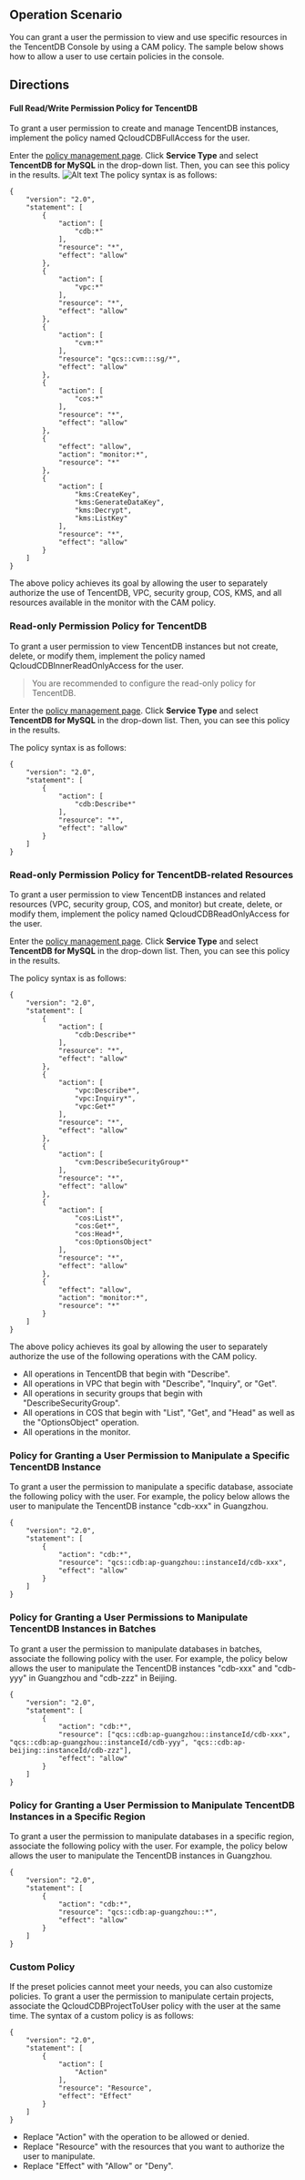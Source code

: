 ## Operation Scenario
You can grant a user the permission to view and use specific resources in the TencentDB Console by using a CAM policy. The sample below shows how to allow a user to use certain policies in the console.

## Directions
#### Full Read/Write Permission Policy for TencentDB
To grant a user permission to create and manage TencentDB instances, implement the policy named QcloudCDBFullAccess for the user.

Enter the [policy management page](https://console.cloud.tencent.com/cam/policy). Click **Service Type** and select **TencentDB for MySQL** in the drop-down list. Then, you can see this policy in the results.
![Alt text](https://main.qcloudimg.com/raw/c3a7dd4dae2d82da3d3c702a5188fe9e.png)
The policy syntax is as follows:
```
{
    "version": "2.0",
    "statement": [
        {
            "action": [
                "cdb:*"
            ],
            "resource": "*",
            "effect": "allow"
        },
        {
            "action": [
                "vpc:*"
            ],
            "resource": "*",
            "effect": "allow"
        },
        {
            "action": [
                "cvm:*"
            ],
            "resource": "qcs::cvm:::sg/*",
            "effect": "allow"
        },
        {
            "action": [
                "cos:*"
            ],
            "resource": "*",
            "effect": "allow"
        },
        {
            "effect": "allow",
            "action": "monitor:*",
            "resource": "*"
        },
        {
            "action": [
                "kms:CreateKey",
                "kms:GenerateDataKey",
                "kms:Decrypt",
                "kms:ListKey"
            ],
            "resource": "*",
            "effect": "allow"
        }
    ]
}
```
The above policy achieves its goal by allowing the user to separately authorize the use of TencentDB, VPC, security group, COS, KMS, and all resources available in the monitor with the CAM policy.

### Read-only Permission Policy for TencentDB
To grant a user permission to view TencentDB instances but not create, delete, or modify them, implement the policy named QcloudCDBInnerReadOnlyAccess for the user.

>You are recommended to configure the read-only policy for TencentDB.

Enter the [policy management page](https://console.cloud.tencent.com/cam/policy). Click **Service Type** and select **TencentDB for MySQL** in the drop-down list. Then, you can see this policy in the results.

The policy syntax is as follows:
```
{
    "version": "2.0",
    "statement": [
        {
            "action": [
                "cdb:Describe*"
            ],
            "resource": "*",
            "effect": "allow"
        }
    ]
}
```

### Read-only Permission Policy for TencentDB-related Resources
To grant a user permission to view TencentDB instances and related resources (VPC, security group, COS, and monitor) but create, delete, or modify them, implement the policy named QcloudCDBReadOnlyAccess for the user.

Enter the [policy management page](https://console.cloud.tencent.com/cam/policy). Click **Service Type** and select **TencentDB for MySQL** in the drop-down list. Then, you can see this policy in the results.

The policy syntax is as follows:
```
{
    "version": "2.0",
    "statement": [
        {
            "action": [
                "cdb:Describe*"
            ],
            "resource": "*",
            "effect": "allow"
        },
        {
            "action": [
                "vpc:Describe*",
                "vpc:Inquiry*",
                "vpc:Get*"
            ],
            "resource": "*",
            "effect": "allow"
        },
        {
            "action": [
                "cvm:DescribeSecurityGroup*"
            ],
            "resource": "*",
            "effect": "allow"
        },
        {
            "action": [
                "cos:List*",
                "cos:Get*",
                "cos:Head*",
                "cos:OptionsObject"
            ],
            "resource": "*",
            "effect": "allow"
        },
        {
            "effect": "allow",
            "action": "monitor:*",
            "resource": "*"
        }
    ]
}
```
The above policy achieves its goal by allowing the user to separately authorize the use of the following operations with the CAM policy.
- All operations in TencentDB that begin with "Describe".
- All operations in VPC that begin with "Describe", "Inquiry", or "Get".
- All operations in security groups that begin with "DescribeSecurityGroup".
- All operations in COS that begin with "List", "Get", and "Head" as well as the "OptionsObject" operation.
- All operations in the monitor.

### Policy for Granting a User Permission to Manipulate a Specific TencentDB Instance
To grant a user the permission to manipulate a specific database, associate the following policy with the user. For example, the policy below allows the user to manipulate the TencentDB instance "cdb-xxx" in Guangzhou.
```
{
    "version": "2.0",
    "statement": [
        {
            "action": "cdb:*",
            "resource": "qcs::cdb:ap-guangzhou::instanceId/cdb-xxx",
            "effect": "allow"
        }
    ]
}
```

### Policy for Granting a User Permissions to Manipulate TencentDB Instances in Batches
To grant a user the permission to manipulate databases in batches, associate the following policy with the user. For example, the policy below allows the user to manipulate the TencentDB instances "cdb-xxx" and "cdb-yyy" in Guangzhou and "cdb-zzz" in Beijing.
```
{
    "version": "2.0",
    "statement": [
        {
            "action": "cdb:*",
            "resource": ["qcs::cdb:ap-guangzhou::instanceId/cdb-xxx", "qcs::cdb:ap-guangzhou::instanceId/cdb-yyy", "qcs::cdb:ap-beijing::instanceId/cdb-zzz"],
            "effect": "allow"
        }
    ]
}
```

### Policy for Granting a User Permission to Manipulate TencentDB Instances in a Specific Region
To grant a user the permission to manipulate databases in a specific region, associate the following policy with the user. For example, the policy below allows the user to manipulate the TencentDB instances in Guangzhou.
```
{
    "version": "2.0",
    "statement": [
        {
            "action": "cdb:*",
            "resource": "qcs::cdb:ap-guangzhou::*",
            "effect": "allow"
        }
    ]
}
```

### Custom Policy
If the preset policies cannot meet your needs, you can also customize policies. To grant a user the permission to manipulate certain projects, associate the QcloudCDBProjectToUser policy with the user at the same time.
The syntax of a custom policy is as follows:
```
{
    "version": "2.0",
    "statement": [
        {
            "action": [
                "Action"
            ],
            "resource": "Resource",
            "effect": "Effect"
        }
    ]
}
```
- Replace "Action" with the operation to be allowed or denied.
- Replace "Resource" with the resources that you want to authorize the user to manipulate.
- Replace "Effect" with "Allow" or "Deny".
